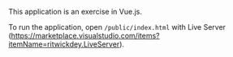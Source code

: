 This application is an exercise in Vue.js.

To run the application, open `/public/index.html` with Live Server (https://marketplace.visualstudio.com/items?itemName=ritwickdey.LiveServer).
